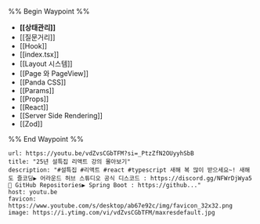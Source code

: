%% Begin Waypoint %%
- **[[상태관리]]**
- [[질문거리]]
- [[Hook]]
- [[index.tsx]]
- [[Layout 시스템]]
- [[Page 와 PageView]]
- [[Panda CSS]]
- [[Params]]
- [[Props]]
- [[React]]
- [[Server Side Rendering]]
- [[Zod]]

%% End Waypoint %%


```cardlink
url: https://youtu.be/vdZvsCGbTFM?si=_PtzZfN2OUyyhSbB
title: "25년 설특집 리액트 강의 몰아보기"
description: "#설특집 #리액트 #react #typescript 새해 복 많이 받으세요~! 새해도 즐코딩▶ 어라운드 허브 스튜디오 공식 디스코드 : https://discord.gg/NFWrDjWya5📌 GitHub Repositories▶ Spring Boot : https://github..."
host: youtu.be
favicon: https://www.youtube.com/s/desktop/ab67e92c/img/favicon_32x32.png
image: https://i.ytimg.com/vi/vdZvsCGbTFM/maxresdefault.jpg
```
